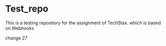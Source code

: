 # Test_repo
This is a testing repository for the assignment of TechStax. which is based on Webhooks

change 27

